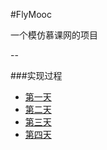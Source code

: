 #FlyMooc

一个模仿慕课网的项目

--

###实现过程

- [第一天](process/firstday.md)
- [第二天](process/secondday.md)
- [第三天](process/threeday.md)
- [第四天](process/forthday.md)